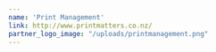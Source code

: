 ```yaml
---
name: 'Print Management'
link: http://www.printmatters.co.nz/
partner_logo_image: "/uploads/printmanagement.png"
---
```


